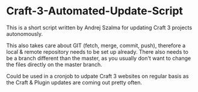 # Craft-3-Automated-Update-Script
This is a short script written by Andrej Szalma for updating Craft 3 projects autonomously.

This also takes care about GIT (fetch, merge, commit, push), therefore a local & remote repository needs to be set up already. There also needs to be a branch different than the master, as you usually don't want to change the files directly on the master branch.

Could be used in a cronjob to udpate Craft 3 websites on regular basis as the Craft & Plugin updates are coming out pretty often.
